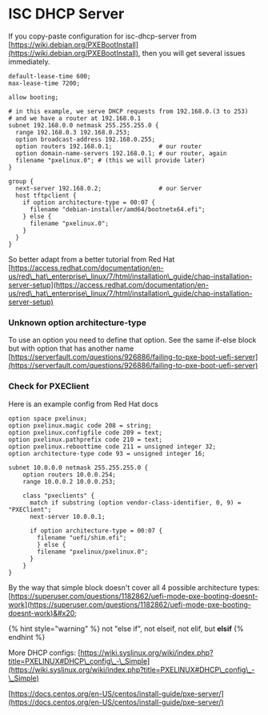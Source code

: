 # ISC DHCP Server

If you copy-paste configuration for isc-dhcp-server from [https://wiki.debian.org/PXEBootInstall](https://wiki.debian.org/PXEBootInstall), then you will get several issues immediately.&#x20;

```
default-lease-time 600;
max-lease-time 7200;

allow booting;

# in this example, we serve DHCP requests from 192.168.0.(3 to 253)
# and we have a router at 192.168.0.1
subnet 192.168.0.0 netmask 255.255.255.0 {
  range 192.168.0.3 192.168.0.253;
  option broadcast-address 192.168.0.255;
  option routers 192.168.0.1;             # our router
  option domain-name-servers 192.168.0.1; # our router, again
  filename "pxelinux.0"; # (this we will provide later)
}

group {
  next-server 192.168.0.2;                # our Server
  host tftpclient {
    if option architecture-type = 00:07 {
      filename "debian-installer/amd64/bootnetx64.efi";
    } else {
      filename "pxelinux.0";
    }
  }
}
```

So better adapt from a better tutorial from Red Hat [https://access.redhat.com/documentation/en-us/red\_hat\_enterprise\_linux/7/html/installation\_guide/chap-installation-server-setup](https://access.redhat.com/documentation/en-us/red\_hat\_enterprise\_linux/7/html/installation\_guide/chap-installation-server-setup)

### Unknown option architecture-type

To use an option you need to define that option. See the same if-else block but with option that has another name [https://serverfault.com/questions/926886/failing-to-pxe-boot-uefi-server](https://serverfault.com/questions/926886/failing-to-pxe-boot-uefi-server)

### Check for PXEClient

Here is an example config from Red Hat docs

```
option space pxelinux;
option pxelinux.magic code 208 = string;
option pxelinux.configfile code 209 = text;
option pxelinux.pathprefix code 210 = text;
option pxelinux.reboottime code 211 = unsigned integer 32;
option architecture-type code 93 = unsigned integer 16;

subnet 10.0.0.0 netmask 255.255.255.0 {
	option routers 10.0.0.254;
	range 10.0.0.2 10.0.0.253;

	class "pxeclients" {
	  match if substring (option vendor-class-identifier, 0, 9) = "PXEClient";
	  next-server 10.0.0.1;

	  if option architecture-type = 00:07 {
	    filename "uefi/shim.efi";
	    } else {
	    filename "pxelinux/pxelinux.0";
	  }
	}
}
```

By the way that simple block doesn't cover all 4 possible architecture types: [https://superuser.com/questions/1182862/uefi-mode-pxe-booting-doesnt-work](https://superuser.com/questions/1182862/uefi-mode-pxe-booting-doesnt-work)&#x20;

{% hint style="warning" %}
not "else if", not elseif, not elif, but **elsif**
{% endhint %}

More DHCP configs: [https://wiki.syslinux.org/wiki/index.php?title=PXELINUX#DHCP\_config\_-\_Simple](https://wiki.syslinux.org/wiki/index.php?title=PXELINUX#DHCP\_config\_-\_Simple)

[https://docs.centos.org/en-US/centos/install-guide/pxe-server/](https://docs.centos.org/en-US/centos/install-guide/pxe-server/)
